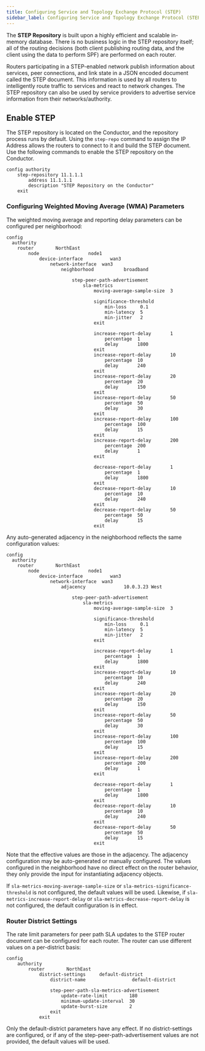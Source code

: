 ```yaml
---
title: Configuring Service and Topology Exchange Protocol (STEP)
sidebar_label: Configuring Service and Topology Exchange Protocol (STEP)
---
```


The **STEP Repository** is built upon a highly efficient and scalable in-memory database. There is no business logic in the STEP repository itself; all of the routing decisions (both client publishing routing data, and the client using the data to perform SPF) are performed on each router.

Routers participating in a STEP-enabled network publish information about services, peer connections, and link state in a JSON encoded document called the STEP document. This information is used by all routers to intelligently route traffic to services and react to network changes. The STEP repository can also be used by service providers to advertise service information from their networks/authority. 

## Enable STEP

The STEP repository is located on the Conductor, and the repository process runs by default. Using the `step-repo` command to assign the IP Address allows the routers to connect to it and build the STEP document. Use the following commands to enable the STEP repository on the Conductor. 
``` 
config authority
    step-repository 11.1.1.1
        address 11.1.1.1
        description "STEP Repository on the Conductor"
    exit
```

### Configuring Weighted Moving Average (WMA) Parameters

The weighted moving average and reporting delay parameters can be configured per neighborhood:

```
config
  authority
    router        NorthEast
        node                  node1
            device-interface          wan3
                network-interface  wan3
                    neighborhood           broadband

                        step-peer-path-advertisement
                            sla-metrics
                                moving-average-sample-size  3

                                significance-threshold
                                    min-loss     0.1
                                    min-latency  5
                                    min-jitter   2
                                exit

                                increase-report-delay       1
                                    percentage  1
                                    delay       1800
                                exit
                                increase-report-delay       10
                                    percentage  10
                                    delay       240
                                exit
                                increase-report-delay       20
                                    percentage  20
                                    delay       150
                                exit
                                increase-report-delay       50
                                    percentage  50
                                    delay       30
                                exit
                                increase-report-delay       100
                                    percentage  100
                                    delay       15
                                exit
                                increase-report-delay       200
                                    percentage  200
                                    delay       1
                                exit

                                decrease-report-delay       1
                                    percentage  1
                                    delay       1800
                                exit
                                decrease-report-delay       10
                                    percentage  10
                                    delay       240
                                exit
                                decrease-report-delay       50
                                    percentage  50
                                    delay       15
                                exit
```

Any auto-generated adjacency in the neighborhood reflects the same configuration values:
```
config
  authority
    router        NorthEast
        node                  node1
            device-interface          wan3
                network-interface  wan3
                    adjacency              10.0.3.23 West

                        step-peer-path-advertisement
                            sla-metrics
                                moving-average-sample-size  3

                                significance-threshold
                                    min-loss     0.1
                                    min-latency  5
                                    min-jitter   2
                                exit

                                increase-report-delay       1
                                    percentage  1
                                    delay       1800
                                exit
                                increase-report-delay       10
                                    percentage  10
                                    delay       240
                                exit
                                increase-report-delay       20
                                    percentage  20
                                    delay       150
                                exit
                                increase-report-delay       50
                                    percentage  50
                                    delay       30
                                exit
                                increase-report-delay       100
                                    percentage  100
                                    delay       15
                                exit
                                increase-report-delay       200
                                    percentage  200
                                    delay       1
                                exit

                                decrease-report-delay       1
                                    percentage  1
                                    delay       1800
                                exit
                                decrease-report-delay       10
                                    percentage  10
                                    delay       240
                                exit
                                decrease-report-delay       50
                                    percentage  50
                                    delay       15
                                exit
```
Note that the effective values are those in the adjacency. The adjacency configuration may be auto-generated or manually configured. The values configured in the neighborhood have no direct effect on the router behavior, they only provide the input for instantiating adjacency objects.

If `sla-metrics-moving-average-sample-size` or `sla-metrics-significance-threshold` is not configured, the default values will be used. Likewise, if `sla-metrics-increase-report-delay` or `sla-metrics-decrease-report-delay` is not configured, the default configuration is in effect.

### Router District Settings
The rate limit parameters for peer path SLA updates to the STEP router document can be configured for each router. The router can use different values on a per-district basis:
```
config
    authority
        router        NorthEast
            district-settings     default-district
                district-name                 default-district

                step-peer-path-sla-metrics-advertisement
                    update-rate-limit        180
                    minimum-update-interval  30
                    update-burst-size        2
                exit
            exit
```

Only the default-district parameters have any effect. If no district-settings are configured, or if any of the step-peer-path-advertisement values are not provided, the default values will be used.
